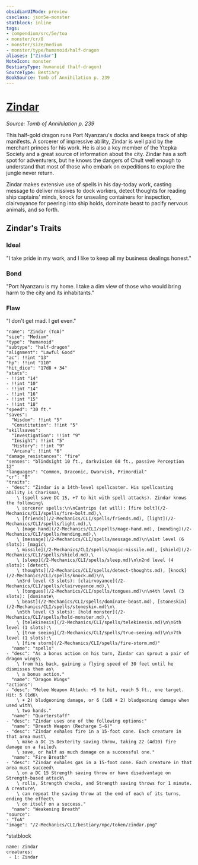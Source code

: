 ```yaml
---
obsidianUIMode: preview
cssclass: json5e-monster
statblock: inline
tags:
- compendium/src/5e/toa
- monster/cr/8
- monster/size/medium
- monster/type/humanoid/half-dragon
aliases: ["Zindar"]
NoteIcon: monster
BestiaryType: humanoid (half-dragon)
SourceType: Bestiary
BookSource: Tomb of Annihilation p. 239
---
```

# [Zindar](2-Mechanics/CLI/bestiary/npc/zindar-toa.md)
*Source: Tomb of Annihilation p. 239*  

This half-gold dragon runs Port Nyanzaru's docks and keeps track of ship manifests. A sorcerer of impressive ability, Zindar is well paid by the merchant princes for his work. He is also a key member of the Ytepka Society and a great source of information about the city. Zindar has a soft spot for adventurers, but he knows the dangers of Chult well enough to understand that most of those who embark on expeditions to explore the jungle never return.

Zindar makes extensive use of spells in his day-today work, casting message to deliver missives to dock workers, detect thoughts for reading ship captains' minds, knock for unsealing containers for inspection, clairvoyance for peering into ship holds, dominate beast to pacify nervous animals, and so forth.

## Zindar's Traits

### Ideal

"I take pride in my work, and I like to keep all my business dealings honest."

### Bond

"Port Nyanzaru is my home. I take a dim view of those who would bring harm to the city and its inhabitants."

### Flaw

"I don't get mad. I get even."

```statblock
"name": "Zindar (ToA)"
"size": "Medium"
"type": "humanoid"
"subtype": "half-dragon"
"alignment": "Lawful Good"
"ac": !!int "13"
"hp": !!int "110"
"hit_dice": "17d8 + 34"
"stats":
- !!int "14"
- !!int "10"
- !!int "14"
- !!int "16"
- !!int "15"
- !!int "18"
"speed": "30 ft."
"saves":
  "Wisdom": !!int "5"
  "Constitution": !!int "5"
"skillsaves":
  "Investigation": !!int "9"
  "Insight": !!int "5"
  "History": !!int "9"
  "Arcana": !!int "6"
"damage_resistances": "fire"
"senses": "blindsight 10 ft., darkvision 60 ft., passive Perception 12"
"languages": "Common, Draconic, Dwarvish, Primordial"
"cr": "8"
"traits":
- "desc": "Zindar is a 14th-level spellcaster. His spellcasting ability is Charisma\
    \ (spell save DC 15, +7 to hit with spell attacks). Zindar knows the following\
    \ sorcerer spells:\n\nCantrips (at will): [fire bolt](/2-Mechanics/CLI/spells/fire-bolt.md),\
    \ [friends](/2-Mechanics/CLI/spells/friends.md), [light](/2-Mechanics/CLI/spells/light.md),\
    \ [mage hand](/2-Mechanics/CLI/spells/mage-hand.md), [mending](/2-Mechanics/CLI/spells/mending.md),\
    \ [message](/2-Mechanics/CLI/spells/message.md)\n\n1st level (6 slots): [magic\
    \ missile](/2-Mechanics/CLI/spells/magic-missile.md), [shield](/2-Mechanics/CLI/spells/shield.md),\
    \ [sleep](/2-Mechanics/CLI/spells/sleep.md)\n\n2nd level (4 slots): [detect\
    \ thoughts](/2-Mechanics/CLI/spells/detect-thoughts.md), [knock](/2-Mechanics/CLI/spells/knock.md)\n\
    \n3rd level (3 slots): [clairvoyance](/2-Mechanics/CLI/spells/clairvoyance.md),\
    \ [tongues](/2-Mechanics/CLI/spells/tongues.md)\n\n4th level (3 slots): [dominate\
    \ beast](/2-Mechanics/CLI/spells/dominate-beast.md), [stoneskin](/2-Mechanics/CLI/spells/stoneskin.md)\n\
    \n5th level (3 slots): [hold monster](/2-Mechanics/CLI/spells/hold-monster.md),\
    \ [telekinesis](/2-Mechanics/CLI/spells/telekinesis.md)\n\n6th level (1 slots):\
    \ [true seeing](/2-Mechanics/CLI/spells/true-seeing.md)\n\n7th level (1 slots):\
    \ [fire storm](/2-Mechanics/CLI/spells/fire-storm.md)"
  "name": "spells"
- "desc": "As a bonus action on his turn, Zindar can sprout a pair of dragon wings\
    \ from his back, gaining a flying speed of 30 feet until he dismisses them as\
    \ a bonus action."
  "name": "Dragon Wings"
"actions":
- "desc": "Melee Weapon Attack: +5 to hit, reach 5 ft., one target. Hit: 5 (1d6\
    \ + 2) bludgeoning damage, or 6 (1d8 + 2) bludgeoning damage when used with\
    \ two hands."
  "name": "Quarterstaff"
- "desc": "Zindar uses one of the following options:"
  "name": "Breath Weapon (Recharge 5-6)"
- "desc": "Zindar exhales fire in a 15-foot cone. Each creature in that area must\
    \ make a DC 15 Dexterity saving throw, taking 22 (4d10) fire damage on a failed\
    \ save, or half as much damage on a successful one."
  "name": "Fire Breath"
- "desc": "Zindar exhales gas in a 15-foot cone. Each creature in that area must succeed\
    \ on a DC 15 Strength saving throw or have disadvantage on Strength-based attack\
    \ rolls, Strength checks, and Strength saving throws for 1 minute. A creature\
    \ can repeat the saving throw at the end of each of its turns, ending the effect\
    \ on itself on a success."
  "name": "Weakening Breath"
"source":
- "ToA"
"image": "/2-Mechanics/CLI/bestiary/npc/token/zindar.png"
```
^statblock

```encounter-table
name: Zindar
creatures:
 - 1: Zindar
```